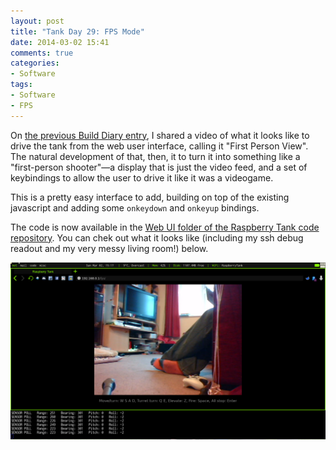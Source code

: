 ```yaml
---
layout: post
title: "Tank Day 29: FPS Mode"
date: 2014-03-02 15:41
comments: true
categories:
- Software
tags:
- Software
- FPS
---
```


On [the previous Build Diary entry](../tank-day-28-first-person-view/), I shared a video of what it looks like to drive the tank from the web user interface, calling it "First Person View". The natural development of that, then, it to turn it into something like a "first-person shooter"&mdash;a display that is just the video feed, and a set of keybindings to allow the user to drive it like it was a videogame.

This is a pretty easy interface to add, building on top of the existing javascript and adding some `onkeydown` and `onkeyup` bindings.

The code is now available in the [Web UI folder of the Raspberry Tank code repository](https://github.com/ianrenton/raspberrytank/tree/master/web-ui). You can chek out what it looks like (including my ssh debug readout and my very messy living room!) below.

![FPS Mode Screenshot](/hardware/raspberry-tank/fpsmode.png)
